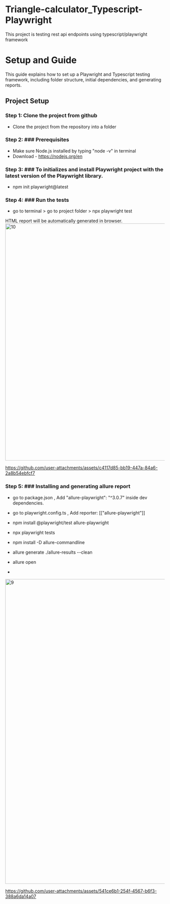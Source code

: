 # Triangle-calculator_Typescript-Playwright
This project is testing rest api endpoints using typescript/playwright framework

# Setup and Guide

This guide explains how to set up a Playwright and Typescript testing framework, including folder structure, initial dependencies, and generating reports.

## Project Setup

### Step 1: Clone the project from github

- Clone the project from the repository into a folder

### Step 2: ### Prerequisites

- Make sure Node.js installed by typing "node -v" in terminal
- Download - https://nodejs.org/en

### Step 3: ### To initializes and install Playwright project with the latest version of the Playwright library.

- npm init playwright@latest

### Step 4: ### Run the tests

- go to terminal > go to project folder > npx playwright test

HTML report will be automatically generated in browser.
<img width="746" alt="10" src="https://github.com/user-attachments/assets/a7e3ebe1-5884-4909-a0b3-46011c4b6ab1" />


https://github.com/user-attachments/assets/c4117d85-bb19-447a-84a6-2a8b54ebfcf7

### Step 5: ### Installing and generating allure report

- go to package.json , Add "allure-playwright": "^3.0.7" inside dev dependencies.
- go to playwright.config.ts , Add reporter: [["allure-playwright"]]
- npm install @playwright/test allure-playwright
- npx playwright tests
- npm install -D allure-commandline
- allure generate ./allure-results --clean
- allure open

- 

<img width="959" alt="9" src="https://github.com/user-attachments/assets/d65c2e7a-e8b4-486a-9d3e-8c436435c3b0" />



https://github.com/user-attachments/assets/541ce6b1-254f-4567-b6f3-388a6da14a07



